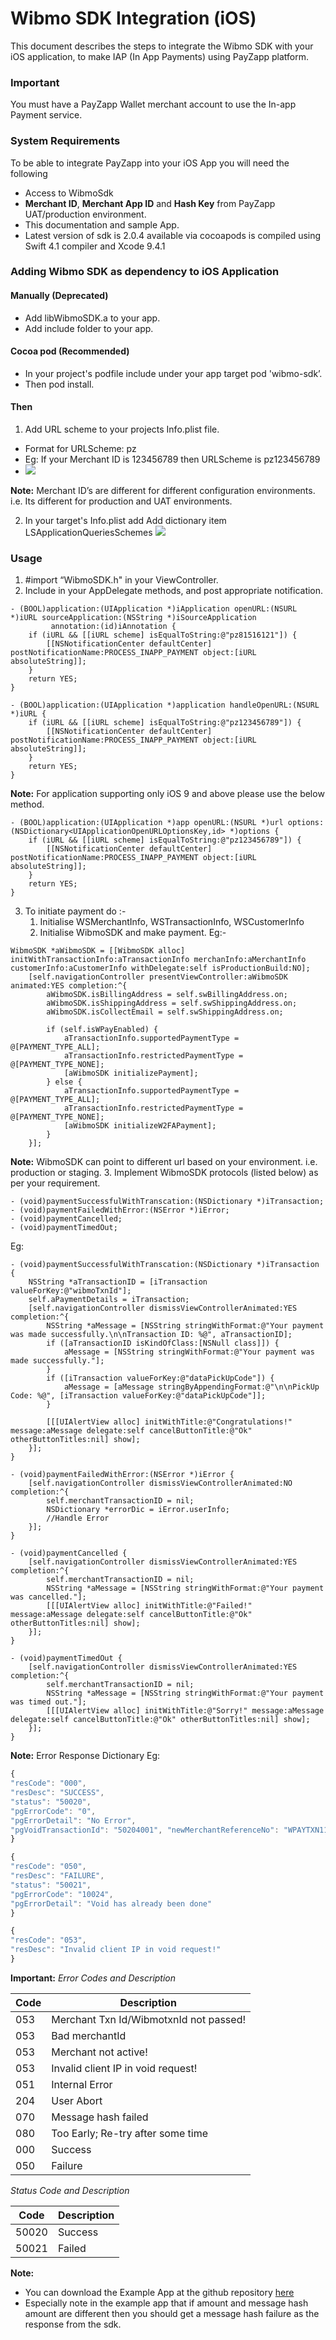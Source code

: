 # Wibmo SDK Integration (iOS)
This document describes the steps to integrate the Wibmo SDK with your iOS application, to make IAP (In App Payments) using PayZapp platform. 

### Important 
You must have a PayZapp Wallet merchant account to use the In-app Payment service.

### System Requirements
To be able to integrate PayZapp into your iOS App you will need the following
* Access to WibmoSdk
* **Merchant ID**, **Merchant App ID** and **Hash Key** from PayZapp UAT/production environment.
* This documentation and sample App.
* Latest version of sdk is 2.0.4 available via cocoapods is compiled using Swift 4.1 compiler and Xcode 9.4.1

### Adding Wibmo SDK as dependency to iOS Application
#### Manually (Deprecated)
* Add libWibmoSDK.a to your app. 
* Add include folder to your app. 

#### Cocoa pod (Recommended)
* In your project's podfile include under your app target pod 'wibmo-sdk’.
* Then pod install.

#### Then
1. Add URL scheme to your projects Info.plist file.

* Format for URLScheme: pz<Merchant ID>
* Eg: If your Merchant ID is 123456789 then URLScheme is pz123456789
* ![](images/URlScheme.png)

**Note:**
Merchant ID’s are different for different configuration environments. i.e. Its different for production and UAT environments.

2. In your target's Info.plist add
Add dictionary item LSApplicationQueriesSchemes
![](images/LSApplicationQueriesSchemes.png)

### Usage 
1. \#import “WibmoSDK.h" in your ViewController.
2. Include in your AppDelegate methods, and post appropriate notification.

```objc
- (BOOL)application:(UIApplication *)iApplication openURL:(NSURL *)iURL sourceApplication:(NSString *)iSourceApplication
         annotation:(id)iAnnotation {
    if (iURL && [[iURL scheme] isEqualToString:@"pz81516121"]) {
        [[NSNotificationCenter defaultCenter] postNotificationName:PROCESS_INAPP_PAYMENT object:[iURL absoluteString]];
    }
    return YES;
}

- (BOOL)application:(UIApplication *)application handleOpenURL:(NSURL *)iURL {
    if (iURL && [[iURL scheme] isEqualToString:@"pz123456789"]) {
        [[NSNotificationCenter defaultCenter] postNotificationName:PROCESS_INAPP_PAYMENT object:[iURL absoluteString]];
    }
    return YES;
}
```

**Note:** 
For application supporting only iOS 9 and above please use the below method. 

```objc
- (BOOL)application:(UIApplication *)app openURL:(NSURL *)url options:(NSDictionary<UIApplicationOpenURLOptionsKey,id> *)options {
    if (iURL && [[iURL scheme] isEqualToString:@"pz123456789"]) {
        [[NSNotificationCenter defaultCenter] postNotificationName:PROCESS_INAPP_PAYMENT object:[iURL absoluteString]];
    }
    return YES;
}
```

3. To initiate payment do :- 
	1. Initialise WSMerchantInfo, WSTransactionInfo, WSCustomerInfo
	2. Initialise WibmoSDK  and make payment. Eg:- 


```objc
WibmoSDK *aWibmoSDK = [[WibmoSDK alloc] initWithTransactionInfo:aTransactionInfo merchanInfo:aMerchantInfo customerInfo:aCustomerInfo withDelegate:self isProductionBuild:NO];
    [self.navigationController presentViewController:aWibmoSDK animated:YES completion:^{
        aWibmoSDK.isBillingAddress = self.swBillingAddress.on;
        aWibmoSDK.isShippingAddress = self.swShippingAddress.on;
        aWibmoSDK.isCollectEmail = self.swShippingAddress.on;

        if (self.isWPayEnabled) {
            aTransactionInfo.supportedPaymentType = @[PAYMENT_TYPE_ALL];
            aTransactionInfo.restrictedPaymentType = @[PAYMENT_TYPE_NONE];
            [aWibmoSDK initializePayment];
        } else {
            aTransactionInfo.supportedPaymentType = @[PAYMENT_TYPE_ALL];
            aTransactionInfo.restrictedPaymentType = @[PAYMENT_TYPE_NONE];
            [aWibmoSDK initializeW2FAPayment];
        }
    }];
```

**Note:** 
WibmoSDK can point to different url based on your environment. i.e. production or staging.
	3. Implement WibmoSDK protocols (listed below) as per your requirement.
```objc
- (void)paymentSuccessfulWithTranscation:(NSDictionary *)iTransaction;
- (void)paymentFailedWithError:(NSError *)iError;
- (void)paymentCancelled;
- (void)paymentTimedOut;	  
```

Eg:
```objc
- (void)paymentSuccessfulWithTranscation:(NSDictionary *)iTransaction {
    NSString *aTransactionID = [iTransaction valueForKey:@"wibmoTxnId"];
    self.aPaymentDetails = iTransaction;
    [self.navigationController dismissViewControllerAnimated:YES completion:^{
        NSString *aMessage = [NSString stringWithFormat:@"Your payment was made successfully.\n\nTransaction ID: %@", aTransactionID];
        if ([aTransactionID isKindOfClass:[NSNull class]]) {
            aMessage = [NSString stringWithFormat:@"Your payment was made successfully."];
        }
        if ([iTransaction valueForKey:@"dataPickUpCode"]) {
            aMessage = [aMessage stringByAppendingFormat:@"\n\nPickUp Code: %@", [iTransaction valueForKey:@"dataPickUpCode"]];
        }
        
        [[[UIAlertView alloc] initWithTitle:@"Congratulations!" message:aMessage delegate:self cancelButtonTitle:@"Ok" otherButtonTitles:nil] show];
    }];
}

- (void)paymentFailedWithError:(NSError *)iError {
    [self.navigationController dismissViewControllerAnimated:NO completion:^{
        self.merchantTransactionID = nil;
        NSDictionary *errorDic = iError.userInfo;
        //Handle Error 
    }];
}

- (void)paymentCancelled {
    [self.navigationController dismissViewControllerAnimated:YES completion:^{
        self.merchantTransactionID = nil;
        NSString *aMessage = [NSString stringWithFormat:@"Your payment was cancelled."];
        [[[UIAlertView alloc] initWithTitle:@"Failed!" message:aMessage delegate:self cancelButtonTitle:@"Ok" otherButtonTitles:nil] show];
    }];
}

- (void)paymentTimedOut {
    [self.navigationController dismissViewControllerAnimated:YES completion:^{
        self.merchantTransactionID = nil;
        NSString *aMessage = [NSString stringWithFormat:@"Your payment was timed out."];
        [[[UIAlertView alloc] initWithTitle:@"Sorry!" message:aMessage delegate:self cancelButtonTitle:@"Ok" otherButtonTitles:nil] show];
    }];
}
```

**Note:**
Error Response Dictionary Eg: 

```javascript
{
"resCode": "000",
"resDesc": "SUCCESS",
"status": "50020",
"pgErrorCode": "0",
"pgErrorDetail": "No Error",
"pgVoidTransactionId": "50204001", "newMerchantReferenceNo": "WPAYTXN1125398084375506", "rrn": "636510123204"
}

{
"resCode": "050",
"resDesc": "FAILURE",
"status": "50021",
"pgErrorCode": "10024",
"pgErrorDetail": "Void has already been done"
}

{
"resCode": "053",
"resDesc": "Invalid client IP in void request!"
}
```

**Important:** 
_Error Codes and Description_ 


| Code  | Description | 
| ----- | ----------- |
| 053   | Merchant Txn Id/WibmotxnId not passed! |
| 053   | Bad merchantId |
| 053   | Merchant not active! |
| 053   | Invalid client IP in void request! |
| 051   | Internal Error | 
| 204   | User Abort |
| 070   | Message hash failed |
| 080   | Too Early; Re-try after some time |
| 000   | Success |
| 050   | Failure |

_Status Code and Description_ 

| Code  | Description | 
| ----- | ----------- |
| 50020 | Success|
| 50021 | Failed |

**Note:**
* You can download the Example App at the github repository [here](https://github.com/wibmo/wibmo-iap-sdk-ios/tree/master/TestPayZapp)
* Especially note in the example app that if amount and message hash amount are different then you should get a message hash failure as the response from the sdk.

   
